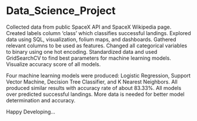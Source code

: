 # Data_Science_Project
Collected data from public SpaceX API and SpaceX Wikipedia page. Created labels  column ‘class’ which classifies successful landings. Explored data using SQL,  visualization, folium maps, and dashboards. Gathered relevant columns to be used as  features. Changed all categorical variables to binary using one hot encoding.  Standardized data and used GridSearchCV to find best parameters for machine learning  models. Visualize accuracy score of all models.

Four machine learning models were produced: Logistic Regression, Support Vector  Machine, Decision Tree Classifier, and K Nearest Neighbors. All produced similar results  with accuracy rate of about 83.33%. All models over predicted successful landings. More  data is needed for better model determination and accuracy.

Happy Developing...

